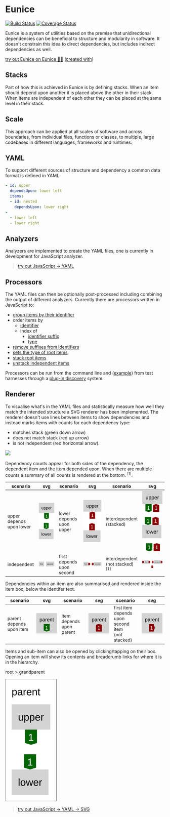 # Eunice

[![Build Status](https://travis-ci.org/DevSnicket/Eunice.svg?branch=master)](https://travis-ci.org/DevSnicket/Eunice) [![Coverage Status](https://coveralls.io/repos/github/DevSnicket/Eunice/badge.svg?branch=master&c=1)](https://coveralls.io/github/DevSnicket/Eunice?branch=master)

Eunice is a system of utilities based on the premise that unidirectional dependencies can be beneficial to structure and modularity in software. It doesn't constrain this idea to direct dependencies, but includes indirect dependencies as well.

[try out Eunice on Eunice 🐶🥫](https://devsnicket.github.io/Eunice-harnesses/Renderer/harness.html) ([created with](dogfooding/generate.sh))

## Stacks

Part of how this is achieved in Eunice is by defining stacks. When an item should depend upon another it is placed above the other in their stack. When items are independent of each other they can be placed at the same level in their stack.

## Scale

This approach can be applied at all scales of software and across boundaries, from individual files, functions or classes, to multiple, large codebases in different languages, frameworks and runtimes.

## YAML

To support different sources of structure and dependency a common data format is defined in YAML.

``` YAML
- id: upper
  dependsUpon: lower left
  items:
  - id: nested
    dependsUpon: lower right
-
  - lower left
  - lower right
```

## Analyzers

Analyzers are implemented to create the YAML files, one is currently in development for JavaScript analyzer.

>[try out JavaScript &rightarrow; YAML](https://devsnicket.github.io/Eunice-harnesses/Analyzers/JavaScript/harness.html)

## Processors

The YAML files can then be optionally post-processed including combining the output of different analyzers. Currently there are processors written in JavaScript to:
- [group items by their identifier](Processors/groupItemsByIdentifierSeparator)
- order items by
	- [identifier](Processors/orderItemsBy/identifier)
	- index of
		- [identifier suffix](Processors/orderItemsBy/indexOf/identifierSuffix)
		- [type](Processors/orderItemsBy/indexOf/type)
- [remove suffixes from identifiers](Processors/removeIdentifierSuffix)
- [sets the type of root items](Processors/setTypeOfRootItems)
- [stack root items](Processors/stackRootItems)
- [unstack independent items](Processors/unstackIndependent)

Processors can be run from the command line and ([example](dogfooding/generate.sh)) from test harnesses through a [plug-in discovery](https://github.com/DevSnicket/plugin-discovery) system.

## Renderer

To visualise what's in the YAML files and statistically measure how well they match the intended structure a SVG renderer has been implemented. The renderer doesn't use lines between items to show dependencies and instead marks items with counts for each dependency type:

- matches stack (green down arrow)
- does not match stack (red up arrow) 
- is not independent (red horizontal arrow).

[![](https://raw.githubusercontent.com/DevSnicket/Eunice/master/Renderer/getSvgElementForYaml/createArrows/testcase.svg?sanitize=true)](Renderer/getSvgElementForYaml/createArrows/testcase.svg)

Dependency counts appear for both sides of the dependency, the dependent item and the item depended upon. When there are multiple counts a summary of all counts is rendered at the bottom. <sup>[1]</sup>.

scenario | svg | scenario | svg | scenario | svg
-------- | :-: | -------- | :-: | -------- | :-:
upper depends<br/>upon lower | [![](https://raw.githubusercontent.com/DevSnicket/Eunice/master/Renderer/getSvgForYaml/testcases/stack/upper-depends-upon-lower/.svg?sanitize=true)](Renderer/getSvgForYaml/testcases/stack/upper-depends-upon-lower/.svg) | lower depends<br/>upon upper | [![](https://raw.githubusercontent.com/DevSnicket/Eunice/master/Renderer/getSvgForYaml/testcases/stack/lower-depends-upon-upper/.svg?sanitize=true)](Renderer/getSvgForYaml/testcases/stack/lower-depends-upon-upper/.svg) | interdependent<br/>(stacked) | [![](https://raw.githubusercontent.com/DevSnicket/Eunice/master/Renderer/getSvgForYaml/testcases/stack/two-interdependent/.svg?sanitize=true)](Renderer/getSvgForYaml/testcases/stack/two-interdependent/.svg)
independent | [![](https://raw.githubusercontent.com/DevSnicket/Eunice/master/Renderer/getSvgForYaml/testcases/two/.svg?sanitize=true)](Renderer/getSvgForYaml/testcases/two/.svg) | first depends<br/>upon second | [![](https://raw.githubusercontent.com/DevSnicket/Eunice/master/Renderer/getSvgForYaml/testcases/independency/first-depends-upon-second/.svg?sanitize=true)](Renderer/getSvgForYaml/testcases/independency/first-depends-upon-second/.svg) | interdependent<br/>(not stacked)<sup>[1]</sup> | [![](https://raw.githubusercontent.com/DevSnicket/Eunice/master/Renderer/getSvgForYaml/testcases/independency/two-interdependent/.svg?sanitize=true)](Renderer/getSvgForYaml/testcases/independency/two-interdependent/.svg)

Dependencies within an item are also summarised and rendered inside the item box, below the identifer text.

scenario | svg | scenario | svg | scenario | svg
-------- | :-: | -------- | :-: | -------- | :-:
parent depends<br />upon item | [![](https://raw.githubusercontent.com/DevSnicket/Eunice/master/Renderer/getSvgForYaml/testcases/parent-depends-upon-item/.svg?sanitize=true)](Renderer/getSvgForYaml/testcases/parent-depends-upon-item/.svg) | item depends<br />upon parent | [![](https://raw.githubusercontent.com/DevSnicket/Eunice/master/Renderer/getSvgForYaml/testcases/item-depends-upon-parent/.svg?sanitize=true)](Renderer/getSvgForYaml/testcases/item-depends-upon-parent/.svg) | first item<br/> depends upon<br/>second item<br/>(not stacked) | [![](https://raw.githubusercontent.com/DevSnicket/Eunice/master/Renderer/getSvgForYaml/testcases/independency/first-item-depends-upon-second-item/.svg?sanitize=true)](Renderer/getSvgForYaml/testcases/independency/first-item-depends-upon-second-item/.svg)

Items and sub-item can also be opened by clicking/tapping on their box. Opening an item will show its contents and breadcrumb links for where it is in the hierarchy.

root > grandparent

[![](https://raw.githubusercontent.com/DevSnicket/Eunice/master/Renderer/getSvgForYaml/withSubset.testcases/upper-item-depends-upon-lower-item-with-parent.svg?sanitize=true)](Renderer/getSvgForYaml/withSubset.testcases/upper-item-depends-upon-lower-item-with-parent.svg) 

>[try out JavaScript &rightarrow; YAML &rightarrow; SVG](https://devsnicket.github.io/Eunice-harnesses/harness.html)
